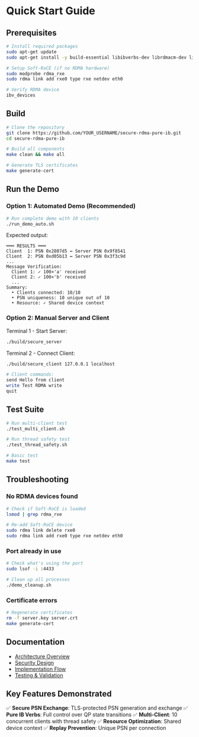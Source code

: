 # Quick Start Guide

## Prerequisites

```bash
# Install required packages
sudo apt-get update
sudo apt-get install -y build-essential libibverbs-dev librdmacm-dev libssl-dev

# Setup Soft-RoCE (if no RDMA hardware)
sudo modprobe rdma_rxe
sudo rdma link add rxe0 type rxe netdev eth0

# Verify RDMA device
ibv_devices
```

## Build

```bash
# Clone the repository
git clone https://github.com/YOUR_USERNAME/secure-rdma-pure-ib.git
cd secure-rdma-pure-ib

# Build all components
make clean && make all

# Generate TLS certificates
make generate-cert
```

## Run the Demo

### Option 1: Automated Demo (Recommended)
```bash
# Run complete demo with 10 clients
./run_demo_auto.sh
```

Expected output:
```
═══ RESULTS ═══
Client  1: PSN 0x2807d5 ↔ Server PSN 0x9f8541
Client  2: PSN 0xd05b13 ↔ Server PSN 0x3f3c9d
...
Message Verification:
  Client 1: ✓ 100×'a' received
  Client 2: ✓ 100×'b' received
  ...
Summary:
  • Clients connected: 10/10
  • PSN uniqueness: 10 unique out of 10
  • Resource: ✓ Shared device context
```

### Option 2: Manual Server and Client

Terminal 1 - Start Server:
```bash
./build/secure_server
```

Terminal 2 - Connect Client:
```bash
./build/secure_client 127.0.0.1 localhost

# Client commands:
send Hello from client
write Test RDMA write
quit
```

## Test Suite

```bash
# Run multi-client test
./test_multi_client.sh

# Run thread safety test
./test_thread_safety.sh

# Basic test
make test
```

## Troubleshooting

### No RDMA devices found
```bash
# Check if Soft-RoCE is loaded
lsmod | grep rdma_rxe

# Re-add Soft-RoCE device
sudo rdma link delete rxe0
sudo rdma link add rxe0 type rxe netdev eth0
```

### Port already in use
```bash
# Check what's using the port
sudo lsof -i :4433

# Clean up all processes
./demo_cleanup.sh
```

### Certificate errors
```bash
# Regenerate certificates
rm -f server.key server.crt
make generate-cert
```

## Documentation

- [Architecture Overview](docs/ARCHITECTURE_OVERVIEW.md)
- [Security Design](docs/SECURITY_DESIGN.md)
- [Implementation Flow](docs/IMPLEMENTATION_FLOW.md)
- [Testing & Validation](docs/TESTING_VALIDATION.md)

## Key Features Demonstrated

✅ **Secure PSN Exchange**: TLS-protected PSN generation and exchange
✅ **Pure IB Verbs**: Full control over QP state transitions
✅ **Multi-Client**: 10 concurrent clients with thread safety
✅ **Resource Optimization**: Shared device context
✅ **Replay Prevention**: Unique PSN per connection